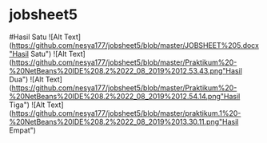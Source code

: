 # jobsheet5
#Hasil Satu
![Alt Text](https://github.com/nesya177/jobsheet5/blob/master/JOBSHEET%205.docx"Hasil Satu")
![Alt Text](https://github.com/nesya177/jobsheet5/blob/master/Praktikum%20-%20NetBeans%20IDE%208.2%2022_08_2019%2012.53.43.png"Hasil Dua")
![Alt Text](https://github.com/nesya177/jobsheet5/blob/master/Praktikum%20-%20NetBeans%20IDE%208.2%2022_08_2019%2012.54.14.png"Hasil Tiga")
![Alt Text](https://github.com/nesya177/jobsheet5/blob/master/praktikum.1%20-%20NetBeans%20IDE%208.2%2022_08_2019%2013.30.11.png"Hasil Empat")
